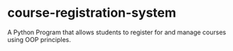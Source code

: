 # course-registration-system
A Python Program that allows students to register for and manage courses using OOP principles.
